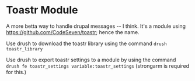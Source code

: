Toastr Module
=============
A more betta way to handle drupal messages -- I think. It's a module using https://github.com/CodeSeven/toastr; hence the name.

Use drush to download the toastr library using the command `drush toastr_library`

Use drush to export toastr settings to a module by using the command `drush fe toastr_settings variable:toastr_settings` (strongarm is required for this.)